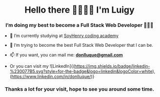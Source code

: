 <h1 align="center">Hello there 🤜🏼🤛🏼 I'm Luigy</h1>
<h3 align="center">I’m doing my best to become a Full Stack Web Developer 👨🏼‍💻</h3>



- 🤯 I’m currently studying at [SoyHenry coding academy](https://www.soyhenry.com/)

- 🌱 I’m trying to become the best Full Stack Web Developer that I can be.

- 📫 If you want, you can mail me: **donlluque@gmail.com**

- Or you can visit my ![LinkedIn]{(https://img.shields.io/badge/linkedin-%230077B5.svg?style=for-the-badge&logo=linkedin&logoColor=white), (https://www.linkedin.com/in/donlluque/)}




<h3 align="center">Thanks a lot for your visit, hope to see you around some time.</h3>
